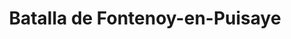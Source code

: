 ﻿---
title: "Batalla de Fontenoy-en-Puisaye"
permalink: periodes_540.html
layout: periode
dataInici: 841-07-25
sidebar: periodes
pares:
  - 539:
    title: "Imperio Carolingio"
    dataInici: "(751)"
    dataFi: "(888)"

fills:
jocsPrincipals:
jocsEscenaris:
jocsEpoca:
  - title: "Les Rois Francs"
    bggId: 107372
    escenari: "Fontenoy-en-Puisay"
    dataInici: 
    dataFi: 

jocsEpocaEscenaris:
---
